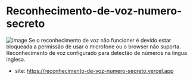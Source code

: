 # Reconhecimento-de-voz-numero-secreto
![image](https://github.com/BrunoDMO/Reconhecimento-de-voz-numero-secreto/assets/119974649/a2617afe-ed10-4431-9208-043b895add35)
Se o reconhecimento de voz não funcioner é devido estar bloqueada a permissão de usar o microfone ou o browser não suporta.
Reconhecimento de voz configurado para detectão de números na lingua inglesa.

* site: https://reconhecimento-de-voz-numero-secreto.vercel.app
